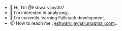 - 👋 Hi, I’m @Eshwarvijay007
- 👀 I’m interested in analysing...
- 🌱 I’m currently learning Fullstack development..
- 📫 How to reach me . eshwarvijaynallur@gmail.com..

<!---
Eshwarvijay007/Eshwarvijay007 is a ✨ special ✨ repository because its `README.md` (this file) appears on your GitHub profile.
You can click the Preview link to take a look at your changes.
--->

